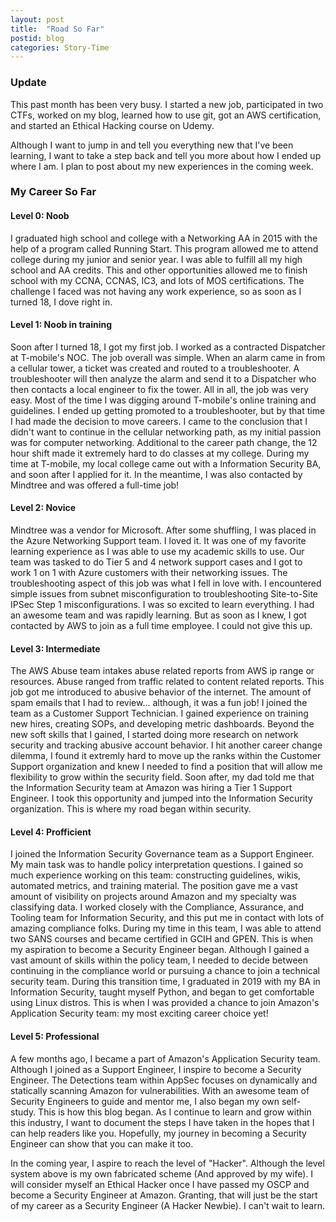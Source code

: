```yaml
---
layout: post
title:  "Road So Far"
postid: blog
categories: Story-Time
---
```


### Update
This past month has been very busy. I started a new job, participated in two CTFs, worked on my blog, learned how to use git, got an AWS certification, and started an Ethical Hacking course on Udemy.

Although I want to jump in and tell you everything new that I've been learning, I want to take a step back and tell you more about how I ended up where I am. I plan to post about my new experiences in the coming week.

### My Career So Far

#### Level 0: Noob
I graduated high school and college with a Networking AA in 2015 with the help of a program called Running Start. This program allowed me to attend college during my junior and senior year. I was able to fulfill all my high school and AA credits. This and other opportunities allowed me to finish school with my CCNA, CCNAS, IC3, and lots of MOS certifications. The challenge I faced was not having any work experience, so as soon as I turned 18, I dove right in.

#### Level 1: Noob in training
Soon after I turned 18, I got my first job. I worked as a contracted Dispatcher at T-mobile's NOC. The job overall was simple. When an alarm came in from a cellular tower, a ticket was created and routed to a troubleshooter. A troubleshooter will then analyze the alarm and send it to a Dispatcher who then contacts a local engineer to fix the tower. All in all, the job was very easy. Most of the time I was digging around T-mobile's online training and guidelines. I ended up getting promoted to a troubleshooter, but by that time I had made the decision to move careers. I came to the conclusion that I didn't want to continue in the cellular networking path, as my initial passion was for computer networking. Additional to the career path change, the 12 hour shift made it extremely hard to do classes at my college. During my time at T-mobile, my local college came out with a Information Security BA, and soon after I applied for it. In the meantime, I was also contacted by Mindtree and was offered a full-time job!

#### Level 2: Novice
Mindtree was a vendor for Microsoft. After some shuffling, I was placed in the Azure Networking Support team. I loved it. It was one of my favorite learning experience as I was able to use my academic skills to use. Our team was tasked to do Tier 5 and 4 network support cases and I got to work 1 on 1 with Azure customers with their networking issues. The troubleshooting aspect of this job was what I fell in love with. I encountered simple issues from subnet misconfiguration to troubleshooting Site-to-Site IPSec Step 1 misconfigurations. I was so excited to learn everything. I had an awesome team and was rapidly learning. But as soon as I knew, I got contacted by AWS to join as a full time employee. I could not give this up.

#### Level 3: Intermediate
The AWS Abuse team intakes abuse related reports from AWS ip range or resources. Abuse ranged from traffic related to content related reports. This job got me introduced to abusive behavior of the internet. The amount of spam emails that I had to review... although, it was a fun job! I joined the team as a Customer Support Technician. I gained experience on training new hires, creating SOPs, and developing metric dashboards. Beyond the new soft skills that I gained, I started doing more research on network security and tracking abusive account behavior. I hit another career change dilemma, I found it extremly hard to move up the ranks within the Customer Support organization and knew I needed to find a position that will allow me flexibility to grow within the security field. Soon after, my dad told me that the Information Security team at Amazon was hiring a Tier 1 Support Engineer. I took this opportunity and jumped into the Information Security organization. This is where my road began within security.

#### Level 4: Profficient
I joined the Information Security Governance team as a Support Engineer. My main task was to handle policy interpretation questions. I gained so much experience working on this team: constructing guidelines, wikis, automated metrics, and training material. The position gave me a vast amount of visibility on projects around Amazon and my specialty was classifying data. I worked closely with the Compliance, Assurance, and Tooling team for Information Security, and this put me in contact with lots of amazing compliance folks. During my time in this team, I was able to attend two SANS courses and became certified in GCIH and GPEN. This is when my aspiration to become a Security Engineer began. Although I gained a vast amount of skills within the policy team, I needed to decide between continuing in the compliance world or pursuing a chance to join a technical security team. During this transition time, I graduated in 2019 with my BA in Information Security, taught myself Python, and began to get comfortable using Linux distros. This is when I was provided a chance to join Amazon's Application Security team: my most exciting career choice yet!

#### Level 5: Professional
A few months ago, I became a part of Amazon's Application Security team. Although I joined as a Support Engineer, I inspire to become a Security Engineer. The Detections team within AppSec focuses on dynamically and statically scanning Amazon for vulnerabilities. With an awesome team of Security Engineers to guide and mentor me, I also began my own self-study. This is how this blog began. As I continue to learn and grow within this industry, I want to document the steps I have taken in the hopes that I can help readers like you. Hopefully, my journey in becoming a Security Engineer can show that you can make it too.

In the coming year, I aspire to reach the level of "Hacker". Although the level system above is my own fabricated scheme (And approved by my wife). I will consider myself an Ethical Hacker once I have passed my OSCP and become a Security Engineer at Amazon. Granting, that will just be the start of my career as a Security Engineer (A Hacker Newbie). I can't wait to learn.
